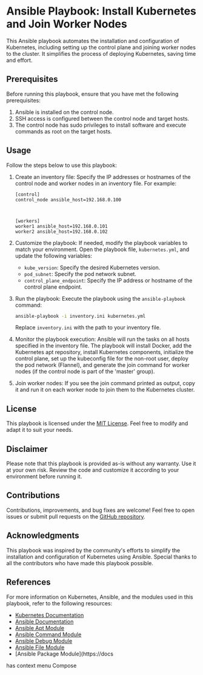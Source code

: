 # Ansible Playbook: Install Kubernetes and Join Worker Nodes

 

This Ansible playbook automates the installation and configuration of Kubernetes, including setting up the control plane and joining worker nodes to the cluster. It simplifies the process of deploying Kubernetes, saving time and effort.

 

## Prerequisites

 

Before running this playbook, ensure that you have met the following prerequisites:

 

1. Ansible is installed on the control node.
2. SSH access is configured between the control node and target hosts.
3. The control node has sudo privileges to install software and execute commands as root on the target hosts.

 

## Usage

 

Follow the steps below to use this playbook:

 

1. Create an inventory file: Specify the IP addresses or hostnames of the control node and worker nodes in an inventory file. For example:

 

   ```
   [control]
   control_node ansible_host=192.168.0.100

 

   [workers]
   worker1 ansible_host=192.168.0.101
   worker2 ansible_host=192.168.0.102
   ```

 

2. Customize the playbook: If needed, modify the playbook variables to match your environment. Open the playbook file, `kubernetes.yml`, and update the following variables:

 

   - `kube_version`: Specify the desired Kubernetes version.
   - `pod_subnet`: Specify the pod network subnet.
   - `control_plane_endpoint`: Specify the IP address or hostname of the control plane endpoint.

 

3. Run the playbook: Execute the playbook using the `ansible-playbook` command:

 

   ```bash
   ansible-playbook -i inventory.ini kubernetes.yml
   ```

 

   Replace `inventory.ini` with the path to your inventory file.

 

4. Monitor the playbook execution: Ansible will run the tasks on all hosts specified in the inventory file. The playbook will install Docker, add the Kubernetes apt repository, install Kubernetes components, initialize the control plane, set up the kubeconfig file for the non-root user, deploy the pod network (Flannel), and generate the join command for worker nodes (if the control node is part of the 'master' group).

 

5. Join worker nodes: If you see the join command printed as output, copy it and run it on each worker node to join them to the Kubernetes cluster.

 

## License

 

This playbook is licensed under the [MIT License](LICENSE). Feel free to modify and adapt it to suit your needs.

 

## Disclaimer

 

Please note that this playbook is provided as-is without any warranty. Use it at your own risk. Review the code and customize it according to your environment before running it.

 

## Contributions

 

Contributions, improvements, and bug fixes are welcome! Feel free to open issues or submit pull requests on the [GitHub repository](https://github.com/your-repo).

 

## Acknowledgments

 

This playbook was inspired by the community's efforts to simplify the installation and configuration of Kubernetes using Ansible. Special thanks to all the contributors who have made this playbook possible.

 

## References

 

For more information on Kubernetes, Ansible, and the modules used in this playbook, refer to the following resources:

 

- [Kubernetes Documentation](https://kubernetes.io/docs/)
- [Ansible Documentation](https://docs.ansible.com/)
- [Ansible Apt Module](https://docs.ansible.com/ansible/latest/collections/ansible/builtin/apt_module.html)
- [Ansible Command Module](https://docs.ansible.com/ansible/latest/collections/ansible/builtin/command_module.html)
- [Ansible Debug Module](https://docs.ansible.com/ansible/latest/collections/ansible/builtin/debug_module.html)
- [Ansible File Module](https://docs.ansible.com/ansible/latest/collections/ansible/builtin/file_module.html)
- [Ansible Package Module](https://docs

has context menu
Compose
